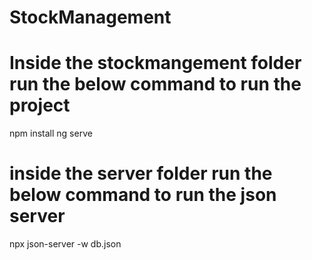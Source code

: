 # StockManagement

# Inside the stockmangement folder run the below command to run the project
npm install
ng serve

# inside the server folder run the below command to run the json server
npx json-server -w db.json
